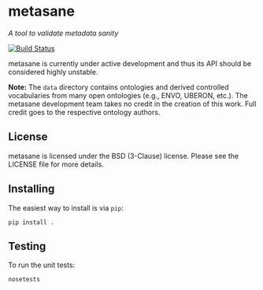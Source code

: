 # metasane

*A tool to validate metadata sanity*

[![Build Status](https://travis-ci.org/clemente-lab/metasane.png?branch=master)](https://travis-ci.org/clemente-lab/metasane)

metasane is currently under active development and thus its API should be
considered highly unstable.

**Note:** The ```data``` directory contains ontologies and derived controlled
vocabularies from many open ontologies (e.g., ENVO, UBERON, etc.). The metasane
development team takes no credit in the creation of this work. Full credit goes
to the respective ontology authors.

## License

metasane is licensed under the BSD (3-Clause) license. Please see the LICENSE
file for more details.

## Installing

The easiest way to install is via ```pip```:

    pip install .

## Testing

To run the unit tests:

    nosetests
